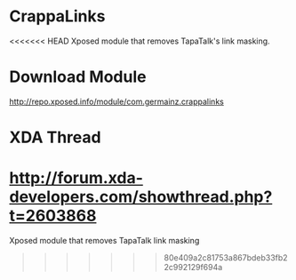 CrappaLinks
===========
<<<<<<< HEAD
Xposed module that removes TapaTalk's link masking.

Download Module
===============
http://repo.xposed.info/module/com.germainz.crappalinks

XDA Thread
==========
http://forum.xda-developers.com/showthread.php?t=2603868
=======

Xposed module that removes TapaTalk link masking
>>>>>>> 80e409a2c81753a867bdeb33fb22c992129f694a
